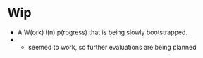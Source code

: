 # Wip
* A W(ork) i(n) p(rogress) that is being slowly bootstrapped.
* * seemed to work, so further evaluations are being planned
